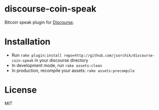 discourse-coin-speak
======================

Bitcoin speak plugin for [Discourse](http://discourse.org).

Installation
============

* Run `rake plugin:install repo=http://github.com/jsorchik/discourse-coin-speak` in your discourse directory
* In development mode, run `rake assets:clean`
* In production, recompile your assets: `rake assets:precompile`

License
=======
MIT
